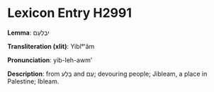 # Lexicon Entry H2991

**Lemma**: יִבְלְעָם

**Transliteration (xlit)**: Yiblᵉʻâm

**Pronunciation**: yib-leh-awm'

**Description**:
from בָּלַע and עַם; devouring people; Jibleam, a place in Palestine; Ibleam.
